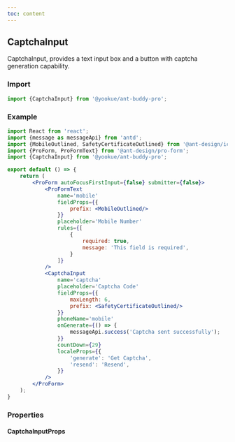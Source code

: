 ```yaml
---
toc: content
---
```


## CaptchaInput

CaptchaInput, provides a text input box and a button with captcha generation capability.

### Import

```jsx | pure
import {CaptchaInput} from '@yookue/ant-buddy-pro';
```

### Example

```jsx
import React from 'react';
import {message as messageApi} from 'antd';
import {MobileOutlined, SafetyCertificateOutlined} from '@ant-design/icons';
import {ProForm, ProFormText} from '@ant-design/pro-form';
import {CaptchaInput} from '@yookue/ant-buddy-pro';

export default () => {
    return (
        <ProForm autoFocusFirstInput={false} submitter={false}>
            <ProFormText
                name='mobile'
                fieldProps={{
                    prefix: <MobileOutlined/>
                }}
                placeholder='Mobile Number'
                rules={[
                    {
                        required: true,
                        message: 'This field is required',
                    }
                ]}
            />
            <CaptchaInput
                name='captcha'
                placeholder='Captcha Code'
                fieldProps={{
                    maxLength: 6,
                    prefix: <SafetyCertificateOutlined/>
                }}
                phoneName='mobile'
                onGenerate={() => {
                    messageApi.success('Captcha sent successfully');
                }}
                countDown={29}
                localeProps={{
                    'generate': 'Get Captcha',
                    'resend': 'Resend',
                }}
            />
        </ProForm>
    );
}
```

### Properties

#### CaptchaInputProps

<API src="@/form/CaptchaInput/index.tsx" hideTitle></API>
